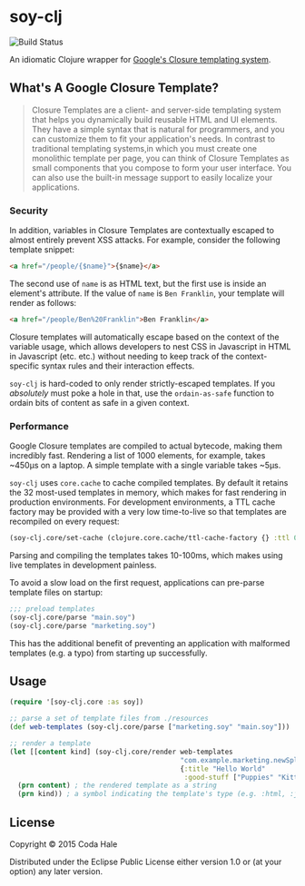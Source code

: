 # soy-clj

![Build Status](https://travis-ci.org/codahale/soy-clj.svg)

An idiomatic Clojure wrapper for [Google's Closure templating system](https://developers.google.com/closure/templates/).

## What's A Google Closure Template?

> Closure Templates are a client- and server-side templating system that helps
> you dynamically build reusable HTML and UI elements. They have a simple syntax
> that is natural for programmers, and you can customize them to fit your
> application's needs. In contrast to traditional templating systems,in which
> you must create one monolithic template per page, you can think of Closure
> Templates as small components that you compose to form your user
> interface. You can also use the built-in message support to easily localize
> your applications.

### Security

In addition, variables in Closure Templates are contextually escaped to almost
entirely prevent XSS attacks. For example, consider the following template
snippet:

```html
<a href="/people/{$name}">{$name}</a>
```

The second use of `name` is as HTML text, but the first use is inside an
element's attribute. If the value of `name` is `Ben Franklin`, your template
will render as follows:

```html
<a href="/people/Ben%20Franklin">Ben Franklin</a>
```

Closure templates will automatically escape based on the context of the variable
usage, which allows developers to nest CSS in Javascript in HTML in Javascript
(etc. etc.) without needing to keep track of the context-specific syntax rules
and their interaction effects.

`soy-clj` is hard-coded to only render strictly-escaped templates. If you
_absolutely_ must poke a hole in that, use the `ordain-as-safe` function to
ordain bits of content as safe in a given context.

### Performance

Google Closure templates are compiled to actual bytecode, making them incredibly
fast. Rendering a list of 1000 elements, for example, takes ~450µs on a laptop.
A simple template with a single variable takes ~5µs.

`soy-clj` uses `core.cache` to cache compiled templates. By default it retains
the 32 most-used templates in memory, which makes for fast rendering in
production environments. For development environments, a TTL cache factory may
be provided with a very low time-to-live so that templates are recompiled on
every request:

```clojure
(soy-clj.core/set-cache (clojure.core.cache/ttl-cache-factory {} :ttl 0))
```

Parsing and compiling the templates takes 10-100ms, which makes using live
templates in development painless.

To avoid a slow load on the first request, applications can pre-parse template
files on startup:

```clojure
;;; preload templates
(soy-clj.core/parse "main.soy")
(soy-clj.core/parse "marketing.soy")
```

This has the additional benefit of preventing an application with malformed
templates (e.g. a typo) from starting up successfully.

## Usage

```clojure
(require '[soy-clj.core :as soy])

;; parse a set of template files from ./resources
(def web-templates (soy-clj.core/parse ["marketing.soy" "main.soy"]))

;; render a template
(let [[content kind] (soy-clj.core/render web-templates
                                          "com.example.marketing.newSplash"
                                          {:title "Hello World"
                                           :good-stuff ["Puppies" "Kitties"]})]
  (prn content) ; the rendered template as a string
  (prn kind)) ; a symbol indicating the template's type (e.g. :html, :js, :css)
```

## License

Copyright © 2015 Coda Hale

Distributed under the Eclipse Public License either version 1.0 or (at your
option) any later version.
